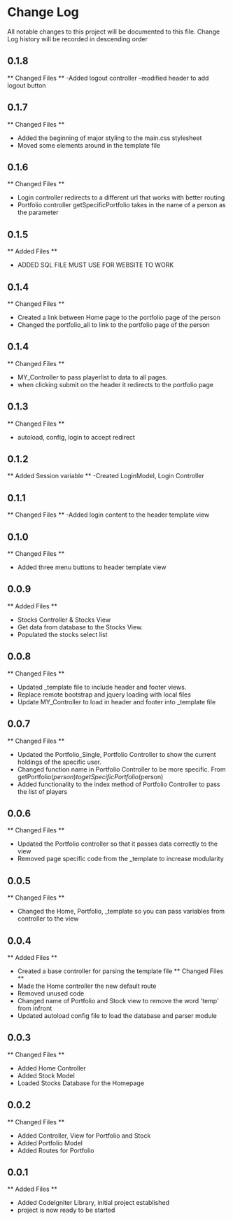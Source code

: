# Change Log
All notable changes to this project will be documented to this file.
Change Log history will be recorded in descending order

## 0.1.8
** Changed Files **
-Added logout controller
-modified header to add logout button

## 0.1.7
** Changed Files **
- Added the beginning of major styling to the main.css stylesheet
- Moved some elements around in the template file

## 0.1.6
** Changed Files **
- Login controller redirects to a different url that works with better routing
- Portfolio controller getSpecificPortfolio takes in the name of a person as the parameter

## 0.1.5
** Added Files **
- ADDED SQL FILE MUST USE FOR WEBSITE TO WORK

## 0.1.4
** Changed Files **
- Created a link between Home page to the portfolio page of the person
- Changed the portfolio_all to link to the portfolio page of the person

## 0.1.4
** Changed Files **
- MY_Controller to pass playerlist to data to all pages.
- when clicking submit on the header it redirects to the portfolio page

## 0.1.3
** Changed Files **
- autoload, config, login to accept redirect

## 0.1.2
** Added Session variable **
-Created LoginModel, Login Controller

## 0.1.1
** Changed Files **
-Added login content to the header template view

## 0.1.0
** Changed Files **
- Added three menu buttons to header template view

## 0.0.9
** Added Files **
- Stocks Controller & Stocks View
- Get data from database to the Stocks View.
- Populated the stocks select list

## 0.0.8
** Changed Files **
- Updated _template file to include header and footer views.
- Replace remote bootstrap and jquery loading with local files
- Update MY_Controller to load in header and footer into _template file

## 0.0.7
** Changed Files **
- Updated the Portfolio_Single, Portfolio Controller to show the current holdings of the specific user.
- Changed function name in Portfolio Controller to be more specific. From getPortfolio($person) to getSpecificPortfolio($person)
- Added functionality to the index method of Portfolio Controller to pass the list of players

## 0.0.6
** Changed Files **
- Updated the Portfolio controller so that it passes data correctly to the view
- Removed page specific code from the _template to increase modularity

## 0.0.5
** Changed Files **
- Changed the Home, Portfolio, _template so you can pass variables from controller to the view

## 0.0.4
** Added Files **
- Created a base controller for parsing the template file
** Changed Files **
- Made the Home controller the new default route
- Removed unused code
- Changed name of Portfolio and Stock view to remove the word 'temp' from infront
- Updated autoload config file to load the database and parser module

## 0.0.3
** Changed Files **
- Added Home Controller
- Added Stock Model
- Loaded Stocks Database for the Homepage

## 0.0.2
** Changed Files **
- Added Controller, View for Portfolio and Stock
- Added Portfolio Model
- Added Routes for Portfolio

## 0.0.1
** Added Files **
- Added CodeIgniter Library, initial project established
- project is now ready to be started
